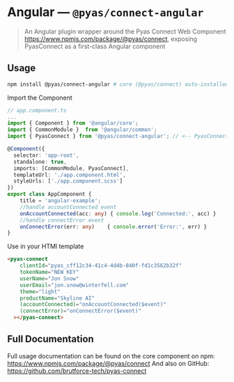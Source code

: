 # Angular — `@pyas/connect-angular`

> An Angular plugin wrapper around the Pyas Connect Web Component <https://www.npmjs.com/package/@pyas/connect>, exposing PyasConnect as a first-class Angular component

## Usage

```bash
npm install @pyas/connect-angular # core (@pyas/connect) auto-installed
```
Import the Component
```ts
// app.component.ts
...
import { Component } from '@angular/core';
import { CommonModule }  from '@angular/common';
import { PyasConnect } from '@pyas/connect-angular'; // <-- PyasConnect angular component

@Component({
  selector: 'app-root',
  standalone: true,
  imports: [CommonModule, PyasConnect],
  templateUrl: './app.component.html',
  styleUrls: ['./app.component.scss']
})
export class AppComponent {
    title = 'angular-example';
    //handle accountConnected event
    onAccountConnected(acc: any) { console.log('Connected:', acc) }
    //handle connectError event
    onConnectError(err: any)    { console.error('Error:', err) }
}

```
Use in your HTMl template
```html
<pyas-connect
    clientId="pyas_cff12c34-41c4-4d4b-840f-fd1c3562b32f"
    tokenName="NEW KEY"
    userName="Jon Snow"
    userEmail="jon.snow@winterfell.com"
    theme="light"
    productName="Skyline AI"
    (accountConnected)="onAccountConnected($event)"
    (connectError)="onConnectError($event)"
  ></pyas-connect>
```

## Full Documentation
Full usage documentation can be found on the core component on npm: <https://www.npmjs.com/package/@pyas/connect>
And also on GitHub: <https://github.com/brutforce-tech/pyas-connect>
